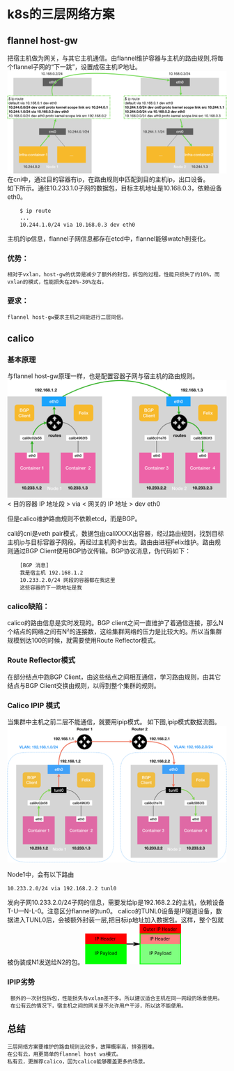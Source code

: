 # k8s的三层网络方案
## flannel host-gw
把宿主机做为网关，与其它主机通信。由flannel维护容器与主机的路由规则,将每个flannel子网的“下一跳”，设置成宿主机IP地址。   
	[![](https://github.com/flysnow911/Blogs/blob/master/imgs/flannel_host_gw.png)](https://github.com/flysnow911/Blogs/blob/master/imgs/flannel_host_gw.png)
在cni中，通过目的容器有ip，在路由规则中匹配到目的主机ip，出口设备。   
如下所示。通往10.233.1.0子网的数据包，目标主机地址是10.168.0.3，依赖设备eth0。   

		$ ip route
		...
		10.244.1.0/24 via 10.168.0.3 dev eth0
	
主机的ip信息，flannel子网信息都存在etcd中，flannel能够watch到变化。

### 优势：
    相对于vxlan，host-gw的优势是减少了额外的封包，拆包的过程。性能只损失了约10%，而vxlan的模式，性能损失在20%-30%左右。
### 要求：
	flannel host-gw要求主机之间能进行二层同信。


## calico
###   基本原理
与flannel host-gw原理一样，也是配置容器子网与宿主机的路由规则。
		[![](https://github.com/flysnow911/Blogs/blob/master/imgs/calico_bgp.png)](https://github.com/flysnow911/Blogs/blob/master/imgs/calico_bgp.png)
		< 目的容器 IP 地址段 > via < 网关的 IP 地址 > dev eth0

但是calico维护路由规则不依赖etcd，而是BGP。
	
cali的cni是veth pair模式，数据包由caliXXXX出容器，经过路由规则，找到目标主机ip与目标容器子网段。再经过主机网卡出去。路由由进程Felix维护。路由规则通过BGP Client使用BGP协议传输。BGP协议消息，伪代码如下：
		
		[BGP 消息]
		我是宿主机 192.168.1.2
		10.233.2.0/24 网段的容器都在我这里
		这些容器的下一跳地址是我
### calico缺陷：
calico的路由信息是实时发现的。BGP client之间一直维护了着通信连接，那么N个结点的网络之间有N²的连接数，这给集群网络的压力是比较大的。所以当集群规模到达100的时候，就需要使用Route Reflector模式。

###  Route Reflector模式
  在部分结点中跑BGP Client，由这些结点之间相互通信，学习路由规则，由其它结点与BGP Client交换由规则，以得到整个集群的规则。
  
###  Calico IPIP 模式
  当集群中主机之前二层不能通信，就要用ipip模式。
  如下图,ipip模式数据流图。
  [![](https://github.com/flysnow911/Blogs/blob/master/imgs/calico_ipip.png)](https://github.com/flysnow911/Blogs/blob/master/imgs/calico_ipip.png)
  
  Node1中，会有以下路由
  
  	10.233.2.0/24 via 192.168.2.2 tunl0
  发向子网10.233.2.0/24子网的信息，需要发给ip是192.168.2.2的主机，依赖设备T-U—N-L-0。注意区分flannel的tun0。
  calico的TUNL0设备是IP隧道设备，数据进入TUNL0后，会被额外封装一层,把目标ip地址加入数据包。这样，整个包就被伪装成N1发送给N2的包。
  [![](https://github.com/flysnow911/Blogs/blob/master/imgs/calico_ipip_payload.png)](https://github.com/flysnow911/Blogs/blob/master/imgs/calico_ipip_payload.png)
###   IPIP劣势
     额外的一次封包拆包，性能损失与vxlan差不多。所以建议适合主机在同一网段的场景使用。
	 在公有云的情况下，宿主机之间的网关是不允许用户干涉，所以这不能使用。
## 总结
	三层网络方案要维护的路由规则比较多，故障概率高，排查困难。
	在公有云，用更简单的flannel host ws模式。
	私有云，更推荐calico，因为calico能够覆盖更多的场景。
  
  
  
  
	